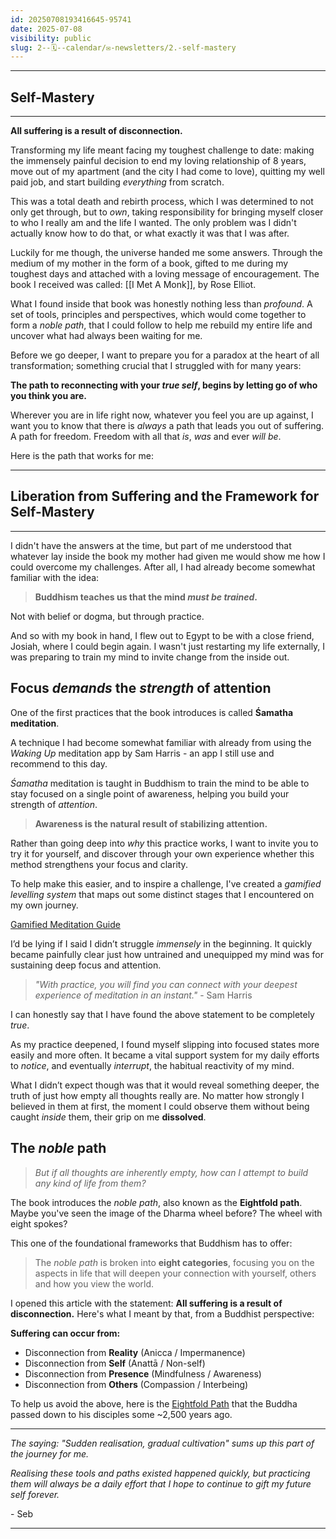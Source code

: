 ```yaml
---
id: 20250708193416645-95741
date: 2025-07-08
visibility: public
slug: 2--🗓️--calendar/✉️-newsletters/2.-self-mastery
---
```

---
## Self-Mastery

---

**All suffering is a result of disconnection.**

Transforming my life meant facing my toughest challenge to date: making the immensely painful decision to end my loving relationship of 8 years, move out of my apartment (and the city I had come to love), quitting my well paid job, and start building *everything* from scratch.

This was a total death and rebirth process, which I was determined to not only get through, but to *own*, taking responsibility for bringing myself closer to who I really am and the life I wanted. The only problem was I didn't actually know how to do that, or what exactly it was that I was after.

Luckily for me though, the universe handed me some answers. Through the medium of my mother in the form of a book, gifted to me during my toughest days and attached with a loving message of encouragement. The book I received was called: [[I Met A Monk]], by Rose Elliot.

What I found inside that book was honestly nothing less than *profound*. A set of tools, principles and perspectives, which would come together to form a *noble path*, that I could follow to help me rebuild my entire life and uncover what had always been waiting for me.

Before we go deeper, I want to prepare you for a paradox at the heart of all transformation; something crucial that I struggled with for many years:

**The path to reconnecting with your *true self*, begins by letting go of who you think you are.**

Wherever you are in life right now, whatever you feel you are up against, I want you to know that there is *always* a path that leads you out of suffering. A path for freedom. Freedom with all that *is*, *was* and ever *will be*. 

Here is the path that works for me:

---
## Liberation from Suffering and the Framework for Self-Mastery

---

I didn't have the answers at the time, but part of me understood that whatever lay inside the book my mother had given me would show me how I could overcome my challenges. After all, I had already become somewhat familiar with the idea:

>**Buddhism teaches us that the mind *must be trained*.**

Not with belief or dogma, but through practice. 

And so with my book in hand, I flew out to Egypt to be with a close friend, Josiah, where I could begin again. I wasn't just restarting my life externally, I was preparing to train my mind to invite change from the inside out.

## **Focus *demands* the *strength* of attention**

One of the first practices that the book introduces is called **Śamatha meditation**. 

A technique I had become somewhat familiar with already from using the *Waking Up* meditation app by Sam Harris - an app I still use and recommend to this day.

*Śamatha* meditation is taught in Buddhism to train the mind to be able to stay focused on a single point of awareness, helping you build your strength of *attention*.

> **Awareness is the natural result of stabilizing attention.**

Rather than going deep into _why_ this practice works, I want to invite you to try it for yourself, and discover through your own experience whether this method strengthens your focus and clarity.

To help make this easier, and to inspire a challenge, I've created a *gamified levelling system* that maps out some distinct stages that I encountered on my own journey.

[Gamified Meditation Guide](1--🌐--atlas/dots/things/gamified-meditation-guide)

I’d be lying if I said I didn’t struggle _immensely_ in the beginning. It quickly became painfully clear just how untrained and unequipped my mind was for sustaining deep focus and attention.

>*"With practice, you will find you can connect with your deepest experience of meditation in an instant."* - Sam Harris

I can honestly say that I have found the above statement to be completely *true*.

As my practice deepened, I found myself slipping into focused states more easily and more often. It became a vital support system for my daily efforts to *notice*, and eventually *interrupt*, the habitual reactivity of my mind.

What I didn’t expect though was that it would reveal something deeper, the truth of just how empty all thoughts really are. No matter how strongly I believed in them at first, the moment I could observe them without being caught *inside* them, their grip on me **dissolved**.

## The *noble* path

>*But if all thoughts are inherently empty, how can I attempt to build any kind of life from them?*

The book introduces the *noble path*, also known as the **Eightfold path**. Maybe you've seen the image of the Dharma wheel before? The wheel with eight spokes?

This one of the foundational frameworks that Buddhism has to offer:

>The *noble path* is broken into **eight categories**, focusing you on the aspects in life that will deepen your connection with yourself, others and how you view the world.

I opened this article with the statement: **All suffering is a result of disconnection.** Here's what I meant by that, from a Buddhist perspective:

**Suffering can occur from:**

- Disconnection from **Reality** (Anicca / Impermanence)
- Disconnection from **Self** (Anattā / Non-self)
- Disconnection from **Presence** (Mindfulness / Awareness)
- Disconnection from **Others** (Compassion / Interbeing)

To help us avoid the above, here is the [Eightfold Path](1--🌐--atlas/dots/concepts/eightfold-path) that the Buddha passed down to his disciples some ~2,500 years ago.

---

*The saying: "Sudden realisation, gradual cultivation" sums up this part of the journey for me.*

*Realising these tools and paths existed happened quickly, but practicing them will always be a daily effort that I hope to continue to gift my future self forever.*

 \- Seb

---